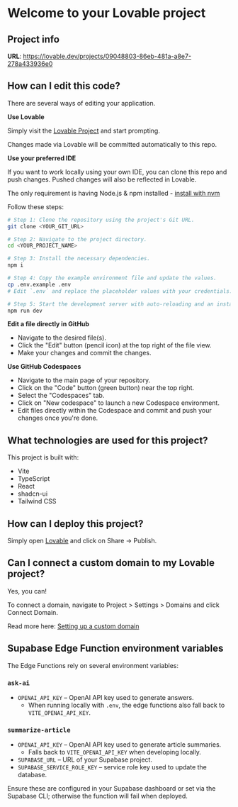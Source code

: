 # Welcome to your Lovable project

## Project info

**URL**: https://lovable.dev/projects/09048803-86eb-481a-a8e7-278a433936e0

## How can I edit this code?

There are several ways of editing your application.

**Use Lovable**

Simply visit the [Lovable Project](https://lovable.dev/projects/09048803-86eb-481a-a8e7-278a433936e0) and start prompting.

Changes made via Lovable will be committed automatically to this repo.

**Use your preferred IDE**

If you want to work locally using your own IDE, you can clone this repo and push changes. Pushed changes will also be reflected in Lovable.

The only requirement is having Node.js & npm installed - [install with nvm](https://github.com/nvm-sh/nvm#installing-and-updating)

Follow these steps:

```sh
# Step 1: Clone the repository using the project's Git URL.
git clone <YOUR_GIT_URL>

# Step 2: Navigate to the project directory.
cd <YOUR_PROJECT_NAME>

# Step 3: Install the necessary dependencies.
npm i

# Step 4: Copy the example environment file and update the values.
cp .env.example .env
# Edit `.env` and replace the placeholder values with your credentials.

# Step 5: Start the development server with auto-reloading and an instant preview.
npm run dev
```

**Edit a file directly in GitHub**

- Navigate to the desired file(s).
- Click the "Edit" button (pencil icon) at the top right of the file view.
- Make your changes and commit the changes.

**Use GitHub Codespaces**

- Navigate to the main page of your repository.
- Click on the "Code" button (green button) near the top right.
- Select the "Codespaces" tab.
- Click on "New codespace" to launch a new Codespace environment.
- Edit files directly within the Codespace and commit and push your changes once you're done.

## What technologies are used for this project?

This project is built with:

- Vite
- TypeScript
- React
- shadcn-ui
- Tailwind CSS

## How can I deploy this project?

Simply open [Lovable](https://lovable.dev/projects/09048803-86eb-481a-a8e7-278a433936e0) and click on Share -> Publish.

## Can I connect a custom domain to my Lovable project?

Yes, you can!

To connect a domain, navigate to Project > Settings > Domains and click Connect Domain.

Read more here: [Setting up a custom domain](https://docs.lovable.dev/tips-tricks/custom-domain#step-by-step-guide)

## Supabase Edge Function environment variables


The Edge Functions rely on several environment variables:

### `ask-ai`
- `OPENAI_API_KEY` – OpenAI API key used to generate answers.
  - When running locally with `.env`, the edge functions also fall back to `VITE_OPENAI_API_KEY`.

### `summarize-article`
- `OPENAI_API_KEY` – OpenAI API key used to generate article summaries.
  - Falls back to `VITE_OPENAI_API_KEY` when developing locally.
- `SUPABASE_URL` – URL of your Supabase project.
- `SUPABASE_SERVICE_ROLE_KEY` – service role key used to update the database.

Ensure these are configured in your Supabase dashboard or set via the Supabase CLI; otherwise the function will fail when deployed.
